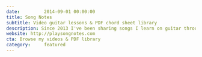 ```yaml
---
date:         2014-09-01 00:00:00
title: Song Notes
subtitle: Video guitar lessons & PDF chord sheet library
description: Since 2013 I've been sharing songs I learn on guitar through both video lessons and illustrative PDF chord sheets. I publish new videos & PDFs each week: 300+ lessons, 200k+ YouTube subscribers, and 3k+ supporters on Patreon.
website: http://playsongnotes.com
cta: Browse my videos & PDF library
category:     featured
---
```

